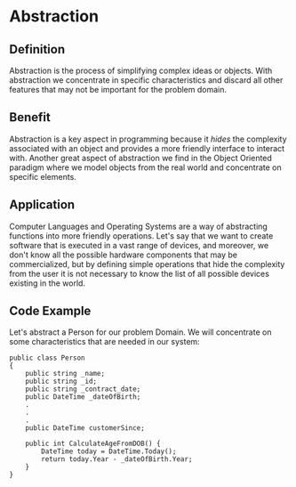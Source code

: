 # Abstraction

## Definition

Abstraction is the process of simplifying complex ideas or objects. With abstraction we concentrate in specific characteristics and discard all other features that may not be important for the problem domain.

## Benefit

Abstraction is a key aspect in programming because it *hides* the complexity associated with an object and provides a more friendly interface to interact with. Another great aspect of abstraction we find in the Object Oriented paradigm where we model objects from the real world and concentrate on specific elements.

## Application

Computer Languages and Operating Systems are a way of abstracting functions into more friendly operations. Let's say that we want to create software that is executed in a vast range of devices, and moreover, we don't know all the possible hardware components that may be commercialized, but by defining simple operations that hide the complexity from the user it is not necessary to know the list of all possible devices existing in the world.

## Code Example
Let's abstract a Person for our problem Domain. We will concentrate on some characteristics that are needed in our system:

```
public class Person
{
    public string _name;
    public string _id;
    public string _contract_date;
    public DateTime _dateOfBirth;
    .
    .
    .
    public DateTime customerSince;

    public int CalculateAgeFromDOB() {
        DateTime today = DateTime.Today();
        return today.Year - _dateOfBirth.Year;
    }
}
```

